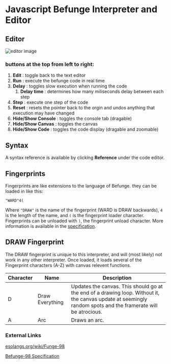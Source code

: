 # Javascript Befunge Interpreter and Editor
## Editor
![editor image](https://i.imgur.com/ms81Bms.png)
### buttons at the top from left to right:
1. **Edit** : toggle back to the text editor
2. **Run** : execute the befunge code in real time
3. **Delay** : toggles slow execution when running the code
    1. **Delay time** : determines how many miliseconds delay between each step
4. **Step** : execute one step of the code
5. **Reset** : resets the pointer back to the orgin and undos anything that execution may have changed
6. **Hide/Show Console** : toggles the console tab (dragable)
7. **Hide/Show Canvas** : toggles the canvas
8. **Hide/Show Code** : toggles the code display (dragable and zoomable)
## Syntax
A syntax reference is available by clicking **Reference** under the code editor.
## Fingerprints
Fingerprints are like extensions to the language of Befunge. they can be loaded in like this:
```
"WARD"4(
```
Where `"DRAW"` is the name of the fingerprint (WARD is DRAW backwards), `4` is the length of the name, and `(` is the fingerprint loader character. Fingerprints can be unloaded with `)`, the fingerprint unload character. More information is available in the [specification](https://github.com/catseye/Funge-98/blob/master/doc/funge98.markdown).
## DRAW Fingerprint
The DRAW fingerprint is unique to this interpreter, and will (most likely) not work in any other interpreter. Once loaded, it loads several of the Fingerprint characters (A-Z) with canvas relevent functions. 

| Character | Name | Description |
| --------- | ---- | ----------- |
| D | Draw Everything | Updates the canvas. This should go at the end of a drawing loop. Without it, the canvas update at seemingly random spots and the framerate will be atrocious. |
| A | Arc | Draws an arc. |

### External Links
[esolangs.org/wiki/Funge-98](https://esolangs.org/wiki/Funge-98)

[Befunge-98 Specification](https://github.com/catseye/Funge-98/blob/master/doc/funge98.markdown)
